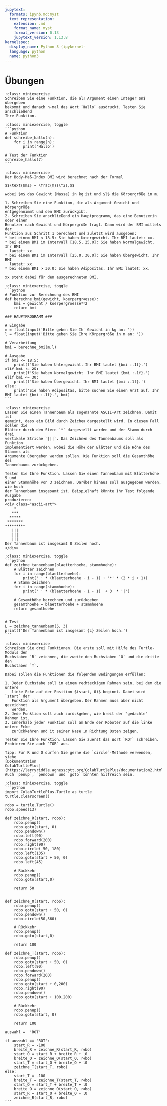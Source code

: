 ```yaml
---
jupytext:
  formats: ipynb,md:myst
  text_representation:
    extension: .md
    format_name: myst
    format_version: 0.13
    jupytext_version: 1.13.8
kernelspec:
  display_name: Python 3 (ipykernel)
  language: python
  name: python3
---
```


# Übungen

```{admonition} Übung 6.1
:class: miniexercise
Schreiben Sie eine Funktion, die als Argument einen Integer $n$ übergeben
bekommt und danach n-mal das Wort `Hallo` ausdruckt. Testen Sie anschließend
Ihre Funktion.
```

````{admonition} Lösung
:class: miniexercise, toggle
```python
# Funktion
def schreibe_hallo(n):
    for i in range(n):
        print('Hallo')

# Test der Funktion
schreibe_hallo(7)
```
````

```{admonition} Übung 6.2
:class: miniexercise
Der Body-Maß-Index BMI wird berechnet nach der Formel 

$$\text{bmi} = \frac{m}{l^2},$$

wobei $m$ das Gewicht (Masse) in kg ist und $l$ die Körpergröße in m.

1. Schreiben Sie eine Funktion, die als Argument Gewicht und Körpergröße
entgegennimmt und den BMI zurückgibt. 
2. Schreiben Sie anschließend ein Hauptprogramm, das eine Benutzerin oder einen
Benutzer nach Gewicht und Körpergröße fragt. Dann wird der BMI mittels der
Funktion aus Schritt 1 berechnet und zuletzt wird ausgeben: 
* bei einem BMI < 18.5: Sie haben Untergewicht. Ihr BMI lautet: xx.
* bei einem BMI im Intervall [18.5, 25.0]: Sie haben Normalgewicht. Ihr BMI
  lautet: xx.
* bei einem BMI im Intervall [25.0, 30.0]: Sie haben Übergewicht. Ihr BMI
  lautet: xx.
* bei einem BMI > 30.0: Sie haben Adipositas. Ihr BMI lautet: xx.

xx steht dabei für den ausgerechneten BMI.
```

````{admonition} Lösung
:class: miniexercise, toggle
```python
# Funktion zur Berechnung des BMI
def berechne_bmi(gewicht, koerpergroesse):
    bmi = gewicht / koerpergroesse**2
    return bmi

### HAUPTPROGRAMM ###

# Eingabe
m = float(input('Bitte geben Sie Ihr Gewicht in kg an: '))
l = float(input('Bitte geben Sie Ihre Körpergröße in m an: '))

# Verarbeitung
bmi = berechne_bmi(m,l)

# Ausgabe
if bmi <= 18.5:
    print(f'Sie haben Untergewicht. Ihr BMI lautet {bmi :.1f}.')
elif bmi <= 25:
    print(f'Sie haben Normalgewicht. Ihr BMI lautet {bmi :.1f}.')
elif bmi <= 30:
    print(f'Sie haben Übergewicht. Ihr BMI lautet {bmi :.1f}.')
else:
    print('Sie haben Adipositas, bitte suchen Sie einen Arzt auf. Ihr BMI lautet {bmi :.1f}.', bmi)
```
````

````{admonition} Übung 6.3
:class: miniexercise
Lassen Sie einen Tannenbaum als sogenannte ASCII-Art zeichnen. Damit ist
gemeint, dass ein Bild durch Zeichen dargestellt wird. In diesem Fall sollen die
Blätter durch den Stern `*` dargestellt werden und der Stamm durch drei
vertikale Striche `|||`. Das Zeichnen des Tannenbaums soll als Funktion
implementiert werden, wobei die Höhe der Blätter und die Höhe des Stammes als
Argumente übergeben werden sollen. Die Funktion soll die Gesamthöhe des
Tannenbaums zurückgeben.

Testen Sie Ihre Funktion. Lassen Sie einen Tannenbaum mit Blätterhöhe 5 und
einer Stammhöhe von 3 zeichnen. Darüber hinaus soll ausgegeben werden, wie hoch
der Tannenbaum insgesamt ist. Beispielhaft könnte Ihr Test folgende Ausgabe
produzieren:
<div class="ascii-art">
    *
   ***
  *****
 *******
*********
   |||
   |||
   |||
Der Tannenbaum ist insgesamt 8 Zeilen hoch.
</div>
````

````{admonition} Lösung
:class: miniexercise, toggle
```python
def zeichne_tannenbaum(blaetterhoehe, stammhoehe):
    # Blätter zeichnen
    for i in range(blaetterhoehe):
        print(' ' * (blaetterhoehe - i - 1) + '*' * (2 * i + 1))
    # Stamm zeichnen
    for i in range(stammhoehe):
        print(' ' * (blaetterhoehe - 1 - 1)  + 3  * '|')

    # Gesamthöhe berechnen und zurückgeben
    gesamthoehe = blaetterhoehe + stammhoehe
    return gesamthoehe


# Test
L = zeichne_tannenbaum(5, 3)
print(f'Der Tannenbaum ist insgesamt {L} Zeilen hoch.')
```
````

```{admonition} Übung 6.4
:class: miniexercise
Schreiben Sie drei Funktionen. Die erste soll mit Hilfe des Turtle-Moduls den
Buchstaben `R` zeichnen, die zweite den Buchstaben `O` und die dritte den
Buchstaben `T`. 

Dabei sollen die Funktionen die folgenden Bedingungen erfüllen:

1. Jeder Buchstabe soll in einem rechteckigen Rahmen sein, bei dem die untere
   linke Ecke auf der Position $(start, 0)$ beginnt. Dabei wird `start` der
   Funktion als Argument übergeben. Der Rahmen muss aber nicht gezeichnet
   werden.
2. Jede Funktion soll auch zurückgeben, wie breit der "gedachte" Rahmen ist.
3. Innerhalb jeder Funktion soll am Ende der Roboter auf die linke untere Ecke
   zurückkehren und it seiner Nase in Richtung Osten zeigen.

Testen Sie Ihre Funktion. Lassen Sie zuerst das Wort `ROT` schreiben. 
Probieren Sie auch `TOR` aus.

Tipp: Für R und O dürfen Sie gerne die `circle`-Methode verwenden, siehe
[Dokumentation
ColabTurtlePlus](https://larryriddle.agnesscott.org/ColabTurtlePlus/documentation2.html).
Auch `penup`, `pendown` und `goto` könnten hilfreich sein.
```

````{admonition} Lösung
:class: miniexercise, toggle
```python
import ColabTurtlePlus.Turtle as turtle
turtle.clearscreen()

robo = turtle.Turtle()
robo.speed(13)

def zeichne_R(start, robo):
    robo.penup()
    robo.goto(start, 0)
    robo.pendown()
    robo.left(90)
    robo.forward(200)
    robo.right(90)
    robo.circle(-50, 180)
    robo.left(135)
    robo.goto(start + 50, 0)
    robo.left(45)
    
    # Rückkehr
    robo.penup()
    robo.goto(start,0)
    
    return 50


def zeichne_O(start, robo):
    robo.penup()
    robo.goto(start + 50, 0)
    robo.pendown()
    robo.circle(50,360)

    # Rückkehr
    robo.penup()
    robo.goto(start,0)
    
    return 100

def zeichne_T(start, robo):
    robo.penup()
    robo.goto(start + 50, 0)
    robo.left(90)
    robo.pendown()
    robo.forward(200)
    robo.penup()
    robo.goto(start + 0,200)
    robo.right(90)
    robo.pendown()
    robo.goto(start + 100,200)
    
    # Rückkehr
    robo.penup()
    robo.goto(start, 0)
    
    return 100
   
auswahl =  'ROT'

if auswahl == 'ROT':
    start_R = -100
    breite_R = zeichne_R(start_R, robo)
    start_O = start_R + breite_R + 10
    breite_O = zeichne_O(start_O, robo)
    start_T = start_O + breite_O + 10
    zeichne_T(start_T, robo)
else:
    start_T = -100
    breite_T = zeichne_T(start_T, robo)
    start_O = start_T + breite_T + 10
    breite_O = zeichne_O(start_O, robo)
    start_R = start_O + breite_O + 10
    zeichne_R(start_R, robo)
```
````
